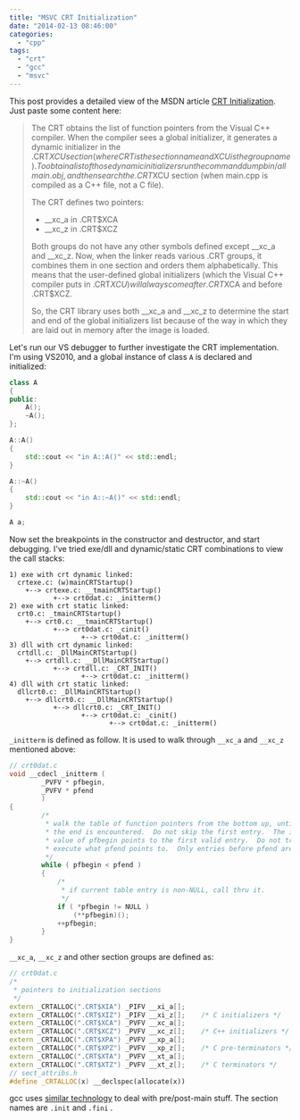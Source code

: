 ```yaml
---
title: "MSVC CRT Initialization"
date: "2014-02-13 08:46:00"
categories: 
  - "cpp"
tags: 
  - "crt"
  - "gcc"
  - "msvc"
---
```


This post provides a detailed view of the MSDN article [CRT Initialization](http://msdn.microsoft.com/en-us/library/bb918180.aspx). Just paste some content here:

> The CRT obtains the list of function pointers from the Visual C++ compiler. When the compiler sees a global initializer, it generates a dynamic initializer in the .CRT$XCU section (where CRT is the section name and XCU is the group name). To obtain a list of those dynamic initializers run the command dumpbin /all main.obj, and then search the .CRT$XCU section (when main.cpp is compiled as a C++ file, not a C file).
> 
> The CRT defines two pointers:
> - __xc_a in .CRT$XCA
> - __xc_z in .CRT$XCZ
> 
> Both groups do not have any other symbols defined except __xc_a and __xc_z. Now, when the linker reads various .CRT groups, it combines them in one section and orders them alphabetically. This means that the user-defined global initializers (which the Visual C++ compiler puts in .CRT$XCU) will always come after .CRT$XCA and before .CRT$XCZ.
> 
> So, the CRT library uses both __xc_a and __xc_z to determine the start and end of the global initializers list because of the way in which they are laid out in memory after the image is loaded.

Let's run our VS debugger to further investigate the CRT implementation. I'm using VS2010, and a global instance of class `A` is declared and initialized:

```cpp
class A
{
public:
    A();
    ~A();
};

A::A()
{
    std::cout << "in A::A()" << std::endl;
}

A::~A()
{
    std::cout << "in A::~A()" << std::endl;
}

A a;
```

Now set the breakpoints in the constructor and destructor, and start debugging. I've tried exe/dll and dynamic/static CRT combinations to view the call stacks:

```
1) exe with crt dynamic linked:
  crtexe.c: (w)mainCRTStartup()
    +--> crtexe.c: __tmainCRTStartup()
           +--> crt0dat.c: _initterm()
2) exe with crt static linked:
  crt0.c: _tmainCRTStartup()
    +--> crt0.c: __tmainCRTStartup()
           +--> crt0dat.c: _cinit()
                  +--> crt0dat.c: _initterm()
3) dll with crt dynamic linked:
  crtdll.c: _DllMainCRTStartup()
    +--> crtdll.c: __DllMainCRTStartup()
           +--> crtdll.c: _CRT_INIT()
                  +--> crt0dat.c: _initterm()
4) dll with crt static linked:
  dllcrt0.c: _DllMainCRTStartup()
    +--> dllcrt0.c: __DllMainCRTStartup()
           +--> dllcrt0.c: _CRT_INIT()
                  +--> crt0dat.c: _cinit()
                         +--> crt0dat.c: _initterm()
```

`_initterm` is defined as follow. It is used to walk through `__xc_a` and `__xc_z` mentioned above:

```cpp
// crt0dat.c
void __cdecl _initterm (
        _PVFV * pfbegin,
        _PVFV * pfend
        )
{
        /*
         * walk the table of function pointers from the bottom up, until
         * the end is encountered.  Do not skip the first entry.  The initial
         * value of pfbegin points to the first valid entry.  Do not try to
         * execute what pfend points to.  Only entries before pfend are valid.
         */
        while ( pfbegin < pfend )
        {
            /*
             * if current table entry is non-NULL, call thru it.
             */
            if ( *pfbegin != NULL )
                (**pfbegin)();
            ++pfbegin;
        }
}
```

`__xc_a`, `__xc_z` and other section groups are defined as:

```cpp
// crt0dat.c
/*
 * pointers to initialization sections
 */
extern _CRTALLOC(".CRT$XIA") _PIFV __xi_a[];
extern _CRTALLOC(".CRT$XIZ") _PIFV __xi_z[];    /* C initializers */
extern _CRTALLOC(".CRT$XCA") _PVFV __xc_a[];
extern _CRTALLOC(".CRT$XCZ") _PVFV __xc_z[];    /* C++ initializers */
extern _CRTALLOC(".CRT$XPA") _PVFV __xp_a[];
extern _CRTALLOC(".CRT$XPZ") _PVFV __xp_z[];    /* C pre-terminators */
extern _CRTALLOC(".CRT$XTA") _PVFV __xt_a[];
extern _CRTALLOC(".CRT$XTZ") _PVFV __xt_z[];    /* C terminators */
// sect_attribs.h
#define _CRTALLOC(x) __declspec(allocate(x))
```

gcc uses [similar technology](http://gcc.gnu.org/onlinedocs/gccint/Initialization.html) to deal with pre/post-main stuff. The section names are `.init` and `.fini` .
